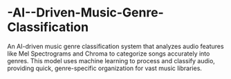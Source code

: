 # -AI--Driven-Music-Genre-Classification
An AI-driven music genre classification system that analyzes audio features like Mel Spectrograms and Chroma to categorize songs accurately into genres. This model uses machine learning to process and classify audio, providing quick, genre-specific organization for vast music libraries.
